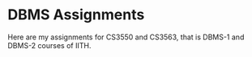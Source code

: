 # DBMS Assignments
Here are my assignments for CS3550 and CS3563, that is DBMS-1 and DBMS-2 courses of IITH.
